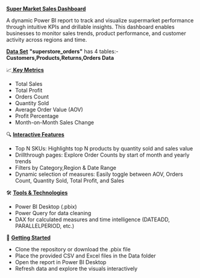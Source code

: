 <ins>**Super Market Sales Dashboard**</ins>

A dynamic Power BI report to track and visualize supermarket performance through intuitive KPIs and drillable insights. This dashboard enables businesses to monitor sales trends, product performance, and customer activity across regions and time.

<ins>**Data Set**</ins>
**"superstore_orders"** has 4 tables:- **Customers,Products,Returns,Orders Data**

📈<ins> **Key Metrics** </ins>
- Total Sales
- Total Profit
- Orders Count
- Quantity Sold
- Average Order Value (AOV)
- Profit Percentage
- Month-on-Month Sales Change
  
🔍 <ins>**Interactive Features**</ins>
- Top N SKUs: Highlights top N products by quantity sold and sales value
- Drillthrough pages: Explore Order Counts by start of month and yearly trends
- Filters by Category,Region & Date Range
- Dynamic selection of measures: Easily toggle between AOV, Orders Count, Quantity Sold, Total Profit, and Sales
 
🛠️ <ins>**Tools & Technologies**</ins>
- Power BI Desktop (.pbix)
- Power Query for data cleaning
- DAX for calculated measures and time intelligence (DATEADD, PARALLELPERIOD, etc.)

🚀 <ins>**Getting Started**</ins>
- Clone the repository or download the .pbix file
- Place the provided CSV and Excel files in the Data folder
- Open the report in Power BI Desktop
- Refresh data and explore the visuals interactively


